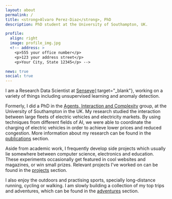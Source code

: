 ```yaml
---
layout: about
permalink: /
title: <strong>Alvaro Perez-Diaz</strong>, PhD
description: PhD student at the University of Southampton, UK.

profile:
  align: right
  image: profile_img.jpg
  <!-- address: >
    <p>555 your office number</p>
    <p>123 your address street</p>
    <p>Your City, State 12345</p> -->

news: true
social: true
---
```


[//]: # (Supports Font-Awesome and Academicons)

I am a Research Data Scientist at [Senseye](https://www.senseye.io){:target="_blank"}, working on a variety of things including unsupervised learning and anomaly detection.

Formerly, I did a PhD in the [Agents, Interaction and Complexity](https://www.aic.ecs.soton.ac.uk/) group, at the University of Southampton in the UK. My research studied the interaction between large fleets of electric vehicles and electricity markets. By using techniques from different fields of AI, we were able to coordinate the charging of electric vehicles in order to achieve lower prices and reduced congestion. More information about my research can be found in the [publications](/publications) section.

Aside from academic work, I frequently develop side projects which usually lie somewhere between computer science, electronics and education. These experiments occasionally get featured in cool websites and magazines, or win small prizes. Relevant projects I've worked on can be found in the [projects](/projects) section.

I also enjoy the outdoors and practising sports, specially long-distance running, cycling or walking. I am slowly building a collection of my top trips and adventures, which can be found in the [adventures](/adventures) section.
